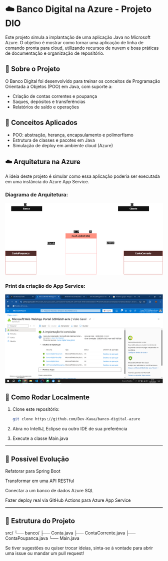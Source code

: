 # ☁️ Banco Digital na Azure - Projeto DIO

Este projeto simula a implantação de uma aplicação Java no Microsoft Azure. O objetivo é mostrar como tornar uma aplicação de linha de comando pronta para cloud, utilizando recursos de nuvem e boas práticas de documentação e organização de repositório.

## 📘 Sobre o Projeto

O Banco Digital foi desenvolvido para treinar os conceitos de Programação Orientada a Objetos (POO) em Java, com suporte a:

- Criação de contas correntes e poupança
- Saques, depósitos e transferências
- Relatórios de saldo e operações

## 🧠 Conceitos Aplicados

- POO: abstração, herança, encapsulamento e polimorfismo
- Estrutura de classes e pacotes em Java
- Simulação de deploy em ambiente cloud (Azure)

## ☁️ Arquitetura na Azure

A ideia deste projeto é simular como essa aplicação poderia ser executada em uma instância do Azure App Service.

### Diagrama de Arquitetura:

![Diagrama da arquitetura](prints-azure/diagrama-uml.png)

### Print da criação do App Service:

![App Service criado](prints-azure/criacao-app-service.png)

## 🔧 Como Rodar Localmente

1. Clone este repositório:
   ```bash
   git clone https://github.com/Dev-Kaua/banco-digital-azure
   
2. Abra no IntelliJ, Eclipse ou outro IDE de sua preferência

3. Execute a classe Main.java

---

## 🚀 Possível Evolução
Refatorar para Spring Boot

Transformar em uma API RESTful

Conectar a um banco de dados Azure SQL

Fazer deploy real via GitHub Actions para Azure App Service

---

## 📂 Estrutura do Projeto
src/
└── banco/
    ├── Conta.java
    ├── ContaCorrente.java
    ├── ContaPoupanca.java
    └── Main.java

Se tiver sugestões ou quiser trocar ideias, sinta-se à vontade para abrir uma issue ou mandar um pull request!
